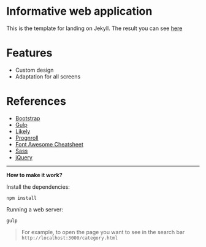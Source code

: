 # Informative web application 

This is the template for landing on Jekyll. The result you can see [here](https://github.com/8Panteon8/infoweb) 

# Features
- Сustom design  
- Adaptation for all screens  

# References
- [Bootstrap](https://getbootstrap.com)
- [Gulp](https://gulpjs.com)
- [Likely](https://github.com/NikolayRys/Likely)
- [Prognroll](https://github.com/mburakerman/prognroll)
- [Font Awesome Cheatsheet](https://fontawesome.com/v4/cheatsheet/)
- [Sass](https://sass-lang.com)
- [jQuery](https://jquery.com)

---
**How to make it work?**

Install the dependencies:
```shell
npm install
```
Running a web server:
```shell
gulp
```
>For example, to open the page you want to see in the search bar `http://localhost:3000/category.html`
